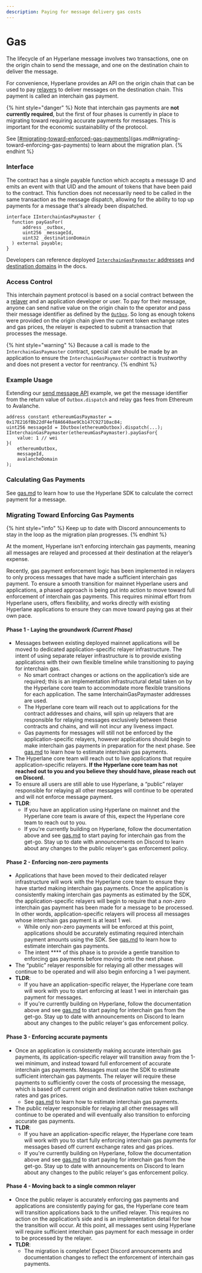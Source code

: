 ```yaml
---
description: Paying for message delivery gas costs
---
```


# Gas

The lifecycle of an Hyperlane message involves two transactions, one on the origin chain to send the message, and one on the destination chain to deliver the message.

For convenience, Hyperlane provides an API on the origin chain that can be used to pay [relayers](../../protocol/agents/relayer.md) to deliver messages on the destination chain. This payment is called an interchain gas payment.

{% hint style="danger" %}
Note that interchain gas payments are **not currently required**, but the first of four phases is currently in place to migrating toward requiring accurate payments for messages. This is important for the economic sustainability of the protocol.

See [[#migrating-toward-enforced-gas-payments](gas.md#migrating-toward-enforced-gas-payments "mention")](gas.md#migrating-toward-enforcing-gas-payments) to learn about the migration plan.&#x20;
{% endhint %}

### Interface

The contract has a single payable function which accepts a message ID and emits an event with that UID and the amount of tokens that have been paid to the contract. This function does not necessarily need to be called in the same transaction as the message dispatch, allowing for the ability to top up payments for a message that's already been dispatched.

```solidity
interface IInterchainGasPaymaster {
  function payGasFor(
      address _outbox,
      uint256 _messageId,
      uint32 _destinationDomain
  ) external payable;
}
```

Developers can reference deployed [`InterchainGasPaymaster` addresses](../addresses.md) and [destination domains](../domains.md) in the docs.

### Access Control

This interchain payment protocol is based on a social contract between the a [relayer](../../protocol/agents/relayer.md) and an application developer or user. To pay for their message, anyone can send native value on the origin chain to the operator and pass their message identifier as defined by the [`Outbox`](../../protocol/messaging/outbox.md). So long as enough tokens were provided on the origin chain given the current token exchange rates and gas prices, the relayer is expected to submit a transaction that processes the message.

{% hint style="warning" %}
Because a call is made to the `InterchainGasPaymaster` contract, special care should be made by an application to ensure the `InterchainGasPaymaster` contract is trustworthy and does not present a vector for reentrancy.
{% endhint %}

### Example Usage

Extending our [send message API](send.md) example, we get the message identifier from the return value of `Outbox.dispatch` and relay gas fees from Ethereum to Avalanche.

```solidity
address constant ethereumGasPaymaster = 0x17E216fBb22dF4ef8A6640ae9Cb147C92710ac84;
uint256 messageId = IOutbox(ethereumOutbox).dispatch(...);
IInterchainGasPaymaster(ethereumGasPaymaster).payGasFor{
    value: 1 // wei
}(
    ethereumOutbox,
    messageId,
    avalancheDomain
);
```

### Calculating Gas Payments

See [gas.md](../building-applications/nodejs-sdk/gas.md "mention") to learn how to use the Hyperlane SDK to calculate the correct payment for a message.

### Migrating Toward Enforcing Gas Payments

{% hint style="info" %}
Keep up to date with Discord announcements to stay in the loop as the migration plan progresses.
{% endhint %}

At the moment, Hyperlane isn’t enforcing interchain gas payments, meaning all messages are relayed and processed at their destination at the relayer’s expense.

Recently, gas payment enforcement logic has been implemented in relayers to only process messages that have made a sufficient interchain gas payment. To ensure a smooth transition for mainnet Hyperlane users and applications, a phased approach is being put into action to move toward full enforcement of interchain gas payments. This requires minimal effort from Hyperlane users, offers flexibility, and works directly with existing Hyperlane applications to ensure they can move toward paying gas at their own pace.

#### Phase 1 - Laying the groundwork _(Current Phase)_&#x20;

* Messages between existing deployed mainnet applications will be moved to dedicated application-specific relayer infrastructure. The intent of using separate relayer infrastructure is to provide existing applications with their own flexible timeline while transitioning to paying for interchain gas.
  * No smart contract changes or actions on the application’s side are required; this is an implementation infrastructural detail taken on by the Hyperlane core team to accommodate more flexible transitions for each application. The same InterchainGasPaymaster addresses are used.
  * The Hyperlane core team will reach out to applications for the contract addresses and chains, will spin up relayers that are responsible for relaying messages exclusively between these contracts and chains, and will not incur any liveness impact.
  * Gas payments for messages will still not be enforced by the application-specific relayers, however applications should begin to make interchain gas payments in preparation for the next phase. See [gas.md](../building-applications/nodejs-sdk/gas.md "mention") to learn how to estimate interchain gas payments.
* The Hyperlane core team will reach out to live applications that require application-specific relayers. **If the Hyperlane core team has not reached out to you and you believe they should have, please reach out on Discord.**
* To ensure all users are still able to use Hyperlane, a “public” relayer responsible for relaying all other messages will continue to be operated and will not enforce message payment.
* **TLDR**:
  * If you have an application using Hyperlane on mainnet and the Hyperlane core team is aware of this, expect the Hyperlane core team to reach out to you.
  * If you're currently building on Hyperlane, follow the documentation above and see [gas.md](../building-applications/nodejs-sdk/gas.md "mention") to start paying for interchain gas from the get-go. Stay up to date with announcements on Discord to learn about any changes to the public relayer's gas enforcement policy.

#### Phase 2 - Enforcing non-zero payments

* Applications that have been moved to their dedicated relayer infrastructure will work with the Hyperlane core team to ensure they have started making interchain gas payments. Once the application is consistently making interchain gas payments as estimated by the SDK, the application-specific relayers will begin to require that a _non-zero_ interchain gas payment has been made for a message to be processed. In other words, application-specific relayers will process all messages whose interchain gas payment is at least 1 wei.
  * While only non-zero payments will be enforced at this point, applications should be accurately estimating required interchain payment amounts using the SDK. See  [gas.md](../building-applications/nodejs-sdk/gas.md "mention") to learn how to estimate interchain gas payments.
  * The intent **** of this phase is to provide a gentle transition to enforcing gas payments before moving onto the next phase.
* The “public” relayer responsible for relaying all other messages will continue to be operated and will also begin enforcing a 1 wei payment.
* **TLDR**:
  * If you have an application-specific relayer, the Hyperlane core team will work with you to start enforcing at least 1 wei in interchain gas payment for messages.
  * If you're currently building on Hyperlane, follow the documentation above and see [gas.md](../building-applications/nodejs-sdk/gas.md "mention") to start paying for interchain gas from the get-go. Stay up to date with announcements on Discord to learn about any changes to the public relayer's gas enforcement policy.

#### Phase 3 - Enforcing accurate payments&#x20;

* Once an application is consistently making accurate interchain gas payments, its application-specific relayer will transition away from the 1-wei minimum, and instead toward full enforcement of accurate interchain gas payments. Messages must use the SDK to estimate sufficient interchain gas payments. The relayer will require these payments to sufficiently cover the costs of processing the message, which is based off current origin and destination native token exchange rates and gas prices.
  * See  [gas.md](../building-applications/nodejs-sdk/gas.md "mention") to learn how to estimate interchain gas payments.
* The public relayer responsible for relaying all other messages will continue to be operated and will eventually also transition to enforcing accurate gas payments.
* **TLDR**:
  * If you have an application-specific relayer, the Hyperlane core team will work with you to start fully enforcing interchain gas payments for messages based off current exchange rates and gas prices.
  * If you're currently building on Hyperlane, follow the documentation above and see [gas.md](../building-applications/nodejs-sdk/gas.md "mention") to start paying for interchain gas from the get-go. Stay up to date with announcements on Discord to learn about any changes to the public relayer's gas enforcement policy.

#### Phase 4 - Moving back to a single common relayer

* Once the public relayer is accurately enforcing gas payments and applications are consistently paying for gas, the Hyperlane core team will transition applications back to the unified relayer. This requires no action on the application’s side and is an implementation detail for how the transition will occur. At this point, all messages sent using Hyperlane will require sufficient interchain gas payment for each message in order to be processed by the relayer.
* **TLDR**:
  * The migration is complete! Expect Discord announcements and documentation changes to reflect the enforcement of interchain gas payments.
